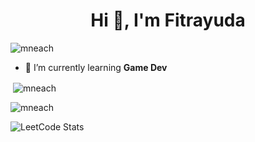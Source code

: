 <h1 align="center">Hi 👋, I'm Fitrayuda</h1>
<p align="left"> <img src="https://komarev.com/ghpvc/?username=mneach&label=Profile%20views&color=0e75b6&style=flat" alt="mneach" /> </p>

-   🌱 I’m currently learning **Game Dev**

<p>&nbsp;<img align="center" src="https://github-readme-stats.vercel.app/api?username=mneach&show_icons=true&locale=en" alt="mneach" /></p>

<p><img align="center" src="https://github-readme-streak-stats.herokuapp.com/?user=mneach&" alt="mneach" /></p>

![LeetCode Stats](https://leetcard.jacoblin.cool/Mneach?theme=dark&font=JetBrains%20Mono&ext=heatmap)
